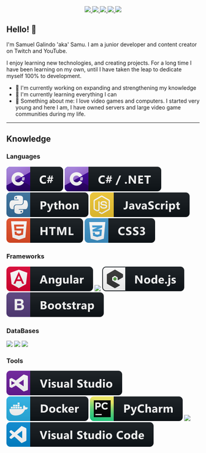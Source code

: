 <p align="center">
  <a href="https://www.linkedin.com/in/samuel-galindo-16a420b8/" rel="nofollow">
    <img src="[https://cdn.discordapp.com/attachments/975450807833079871/975471472468451338/Twitter.png](https://cdn.discordapp.com/attachments/975450807833079871/975471472468451338/Twitter.png?ex=6830c49a&is=682f731a&hm=c699d754889053953b72e33d5975b9a8b0ef9b046d69cd6fdffd244cf39f80e4&)" style="max-width: 100%">
  </a>
  <a href="https://www.twitch.tv/izpandaa" rel="nofollow">
    <img src="https://cdn.discordapp.com/attachments/975450807833079871/975471473873518642/Twitch.png" style="max-width: 100%">
  </a>
  <a href="https://www.youtube.com/channel/UCSSSKCWwKlrXjRV7TyqO5EQ" rel="nofollow">
    <img src="https://cdn.discordapp.com/attachments/975450807833079871/975471473118564423/Youtube.png" style="max-width: 100%">
  </a>
  <a href="https://twitter.com/IzPandaa" rel="nofollow">
    <img src="https://cdn.discordapp.com/attachments/975450807833079871/975471472468451338/Twitter.png" style="max-width: 100%">
  </a>
  <a href="https://www.instagram.com/izpandaa/" rel="nofollow">
    <img src="https://cdn.discordapp.com/attachments/975450807833079871/975471473479270481/Instagram.png" style="max-width: 100%">
  </a>
</p>

## Hello! 👋

I'm Samuel Galindo 'aka' Samu. I am a junior developer and content creator on Twitch and YouTube.

I enjoy learning new technologies, and creating projects. For a long time I have been learning on my own, until I have taken the leap to dedicate myself 100% to development.

- 🔭 I'm currently working on expanding and strengthening my knowledge
- 🌱 I'm currently learning everything I can
- 💞️ Something about me: I love video games and computers. I started very young and here I am, I have owned servers and large video game communities during my life.

<hr>

## Knowledge


### Languages
<p align="left">
  <img src="https://github.com/MikeCodesDotNET/ColoredBadges/raw/master/svg/dev/languages/csharp.svg" style="max-width: 100%"> 
  <img src="https://github.com/MikeCodesDotNET/ColoredBadges/raw/master/svg/dev/languages/csharp_dotnet.svg" style="max-width: 100%"> 
  <img src="https://raw.githubusercontent.com/MikeCodesDotNET/ColoredBadges/master/svg/dev/languages/python.svg" style="max-width: 100%"> 
  <!-- <img src="https://cdn.discordapp.com/attachments/975450807833079871/975450834152329287/TypeScript.png" style="width: 130px"> -->
  <img src="https://github.com/MikeCodesDotNET/ColoredBadges/raw/master/svg/dev/languages/js.svg" style="max-width: 100%">
  <img src="https://github.com/MikeCodesDotNET/ColoredBadges/raw/master/svg/dev/languages/html.svg" style="max-width: 100%">
  <img src="https://github.com/MikeCodesDotNET/ColoredBadges/raw/master/svg/dev/languages/css3.svg" style="max-width: 100%"> 
  <!-- <img src="https://github.com/MikeCodesDotNET/ColoredBadges/raw/master/svg/dev/languages/sass.svg" style="max-width: 100%"> -->
  
</p>

### Frameworks
<p align="left">
  <img src="https://raw.githubusercontent.com/MikeCodesDotNET/ColoredBadges/master/svg/dev/frameworks/angular.svg" style="max-width: 100%">
  <img src="https://cdn.discordapp.com/attachments/975450807833079871/977178201472245760/expressJS.png" style="width: 130px">
  <img src="https://github.com/MikeCodesDotNET/ColoredBadges/raw/master/svg/dev/frameworks/nodejs_larger.svg" style="max-width: 100%">  
  <img src="https://github.com/MikeCodesDotNET/ColoredBadges/raw/master/svg/dev/frameworks/bootstrap.svg" style="max-width: 100%">
</p>

### DataBases
<p align="left">
  <img src="https://cdn.discordapp.com/attachments/975450807833079871/1026794116778037248/MSSQL.png" style="width: 130px">
  <img src="https://cdn.discordapp.com/attachments/975450807833079871/991295420548526140/sql.png" style="width: 130px">
  <img src="https://cdn.discordapp.com/attachments/975450807833079871/977178188255997962/mongoDB.png" style="width: 130px">
</p>

### Tools
<p align="left">
  <img src="https://github.com/MikeCodesDotNET/ColoredBadges/raw/master/svg/dev/tools/visualstudio.svg" style="max-width: 100%">
  <img src="https://github.com/MikeCodesDotNET/ColoredBadges/raw/master/svg/dev/tools/docker.svg" style="max-width: 100%">
  <img src="https://github.com/MikeCodesDotNET/ColoredBadges/raw/master/svg/dev/tools/jetbrains_pycharm.svg" style="max-width: 100%">
  <img src="https://cdn.discordapp.com/attachments/975450807833079871/975452661820313620/Ubuntu.png" style="width: 130px">
  <img src="https://github.com/MikeCodesDotNET/ColoredBadges/raw/master/svg/dev/tools/visualstudio_code.svg" style="max-width: 100%">
</p>
